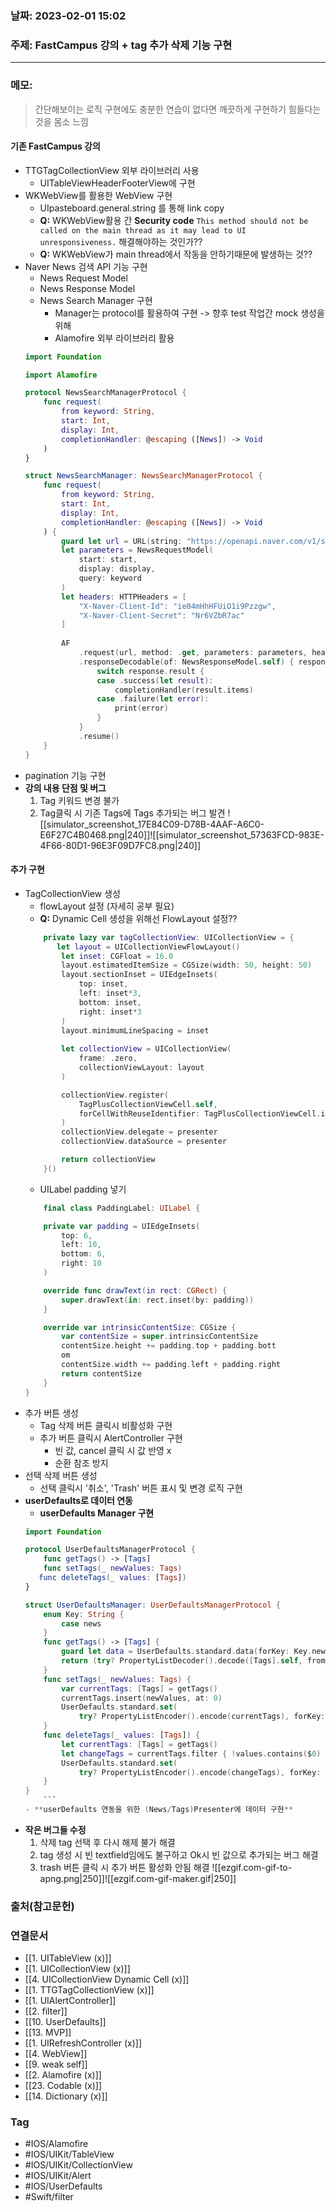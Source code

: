 ### 날짜: 2023-02-01 15:02

### 주제:  FastCampus 강의 + tag 추가 삭제 기능 구현
---
### 메모: 
> 간단해보이는 로직 구현에도 충분한 연습이 없다면 깨끗하게 구현하기 힘들다는 것을 몸소 느낌
#### 기존 FastCampus 강의
- TTGTagCollectionView 외부 라이브러리 사용 
	- UITableViewHeaderFooterView에 구현
- WKWebView를 활용한 WebView 구현
	- UIpasteboard.general.string 를 통해 link copy 
	- **Q:** WKWebView활용 간 **Security code** `This method should not be called on the main thread as it may lead to UI unresponsiveness.` 해결해야하는 것인가?? 
	- **Q:** WKWebView가 main thread에서 작동을 안하기때문에 발생하는 것??
- Naver News 검색 API 기능 구현
	- News Request Model  
	- News Response Model 
	- News Search Manager 구현 
		- Manager는 protocol를 활용하여 구현 -> 향후 test 작업간 mock 생성을 위해
		- Alamofire 외부 라이브러리 활용
	```  swift
	import Foundation
	
	import Alamofire
	
	protocol NewsSearchManagerProtocol {
	    func request(
	        from keyword: String,
	        start: Int,
	        display: Int,
	        completionHandler: @escaping ([News]) -> Void
	    )
	}
	
	struct NewsSearchManager: NewsSearchManagerProtocol {
	    func request(
	        from keyword: String,
	        start: Int,
	        display: Int,
	        completionHandler: @escaping ([News]) -> Void
	    ) {
	        guard let url = URL(string: "https://openapi.naver.com/v1/search/news.json") else {return}
	        let parameters = NewsRequestModel(
	            start: start,
	            display: display,
	            query: keyword
	        )
	        let headers: HTTPHeaders = [
	            "X-Naver-Client-Id": "ie04mHhHFUiO1i9Pzzgw",
	            "X-Naver-Client-Secret": "Nr6VZbR7ac"
	        ]
	        
	        AF
	            .request(url, method: .get, parameters: parameters, headers: headers)
	            .responseDecodable(of: NewsResponseModel.self) { response in
	                switch response.result {
	                case .success(let result):
	                    completionHandler(result.items)
	                case .failure(let error):
	                    print(error)
	                }
	            }
	            .resume()
	    }
	}
	```
- pagination 기능 구현 
- **강의 내용 단점 및 버그** 
	1. Tag 키워드 변경 불가
	2. Tag클릭 시 기존 Tags에 Tags 추가되는 버그 발견
![[simulator_screenshot_17E84C09-D78B-4AAF-A6C0-E6F27C4B0468.png|240]]![[simulator_screenshot_57363FCD-983E-4F66-80D1-96E3F09D7FC8.png|240]]
#### 추가 구현
- TagCollectionView 생성
	- flowLayout 설정 (자세히 공부 필요)
	- **Q:** Dynamic Cell 생성을 위해선 FlowLayout 설정?? 
	``` swift
	    private lazy var tagCollectionView: UICollectionView = {
	       let layout = UICollectionViewFlowLayout()
	        let inset: CGFloat = 16.0
	        layout.estimatedItemSize = CGSize(width: 50, height: 50)
	        layout.sectionInset = UIEdgeInsets(
	            top: inset,
	            left: inset*3,
	            bottom: inset,
	            right: inset*3
	        )
	        layout.minimumLineSpacing = inset
	        
	        let collectionView = UICollectionView(
	            frame: .zero,
	            collectionViewLayout: layout
	        )
	
	        collectionView.register(
	            TagPlusCollectionViewCell.self,
	            forCellWithReuseIdentifier: TagPlusCollectionViewCell.identifier
	        )
	        collectionView.delegate = presenter
	        collectionView.dataSource = presenter
	
	        return collectionView
	    }()
	```
	- UILabel padding 넣기
	``` swift
		final class PaddingLabel: UILabel {
	
	    private var padding = UIEdgeInsets(
	        top: 6,
	        left: 10,
	        bottom: 6,
	        right: 10
	    )
	
	    override func drawText(in rect: CGRect) {
	        super.drawText(in: rect.inset(by: padding))
	    }
	
	    override var intrinsicContentSize: CGSize {
	        var contentSize = super.intrinsicContentSize
	        contentSize.height += padding.top + padding.bott
	        om
	        contentSize.width += padding.left + padding.right
	        return contentSize
	    }
	}
	```
- 추가 버튼 생성 
	- Tag 삭제 버튼 클릭시 비활성화 구현
	- 추가 버튼 클릭시 AlertController 구현
		- 빈 값, cancel 클릭 시 값 반영 x 
		- 순환 참조 방지
- 선택 삭제 버튼 생성 
	- 선택 클릭시 '취소', 'Trash' 버튼 표시 및 변경 로직 구현
- **userDefaults로 데이터 연동**
	- **userDefaults Manager 구현** 
	``` swift
	import Foundation
	
	protocol UserDefaultsManagerProtocol {
	    func getTags() -> [Tags]
	    func setTags(_ newValues: Tags)
	   func deleteTags(_ values: [Tags])
	}
	
	struct UserDefaultsManager: UserDefaultsManagerProtocol {
	    enum Key: String {
	        case news
	    }
	    func getTags() -> [Tags] {
	        guard let data = UserDefaults.standard.data(forKey: Key.news.rawValue) else {return [ ]}
	        return (try? PropertyListDecoder().decode([Tags].self, from: data)) ?? []
	    }
	    func setTags(_ newValues: Tags) {
	        var currentTags: [Tags] = getTags()
	        currentTags.insert(newValues, at: 0)
	        UserDefaults.standard.set(
	            try? PropertyListEncoder().encode(currentTags), forKey: Key.news.rawValue)
	    }
	    func deleteTags(_ values: [Tags]) {
	        let currentTags: [Tags] = getTags()
	        let changeTags = currentTags.filter { !values.contains($0) }
	        UserDefaults.standard.set(
	            try? PropertyListEncoder().encode(changeTags), forKey: Key.news.rawValue)
	    }
	}
	 	```
	- **userDefaults 연동을 위한 (News/Tags)Presenter에 데이터 구현**
- **작은 버그들 수정** 
	1. 삭제 tag 선택 후 다시 해제 불가 해결
	2. tag 생성 시 빈 textfield임에도 불구하고 Ok시 빈 값으로 추가되는 버그 해결
	3. trash 버튼 클릭 시 추가 버튼 활성화 안됨 해결
![[ezgif.com-gif-to-apng.png|250]]![[ezgif.com-gif-maker.gif|250]]
### 출처(참고문헌) 

### 연결문서 
- [[1. UITableView (x)]]
- [[1. UICollectionView (x)]]
- [[4. UICollectionView Dynamic Cell (x)]]
- [[1. TTGTagCollectionView (x)]]
- [[1. UIAlertController]]
- [[2. filter]]
- [[10. UserDefaults]]
- [[13. MVP]]
- [[1. UIRefreshController (x)]]
- [[4. WebView]]
- [[9. weak self]]
- [[2. Alamofire (x)]]
- [[23. Codable (x)]]
- [[14. Dictionary (x)]]
### Tag
- #IOS/Alamofire
- #IOS/UIKit/TableView
- #IOS/UIKit/CollectionView
- #IOS/UIKit/Alert
- #IOS/UserDefaults  
- #Swift/filter 
